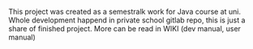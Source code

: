 This project was created as a semestralk work for Java course at uni. Whole development happend in private school gitlab repo, this is just a share of finished project. More can be read in WIKI (dev manual, user manual)

